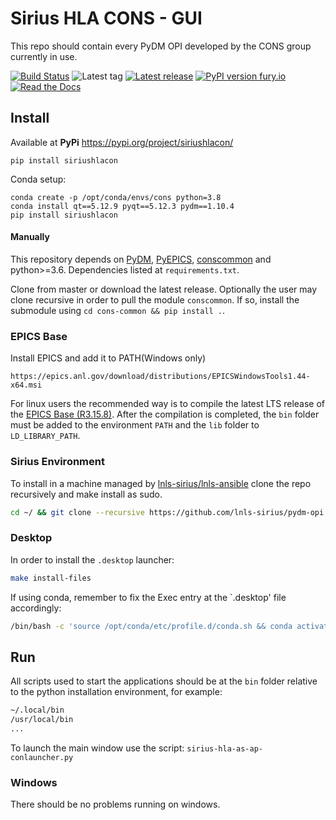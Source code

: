 Sirius HLA CONS - GUI
===========

This repo should contain every PyDM OPI developed by the CONS group currently in use.

[![Build Status](https://api.travis-ci.org/lnls-sirius/pydm-opi.svg)](https://travis-ci.org/lnls-sirius/pydm-opi)
![Latest tag](https://img.shields.io/github/tag/lnls-sirius/pydm-opi.svg?style=flat)
[![Latest release](https://img.shields.io/github/release/lnls-sirius/pydm-opi.svg?style=flat)](https://github.com/lnls-sirius/pydm-opi/releases)
[![PyPI version fury.io](https://badge.fury.io/py/siriushlacon.svg)](https://pypi.python.org/pypi/siriushlacon/)
[![Read the Docs](https://readthedocs.org/projects/spack/badge/?version=latest)](https://lnls-sirius.github.io/pydm-opi/)
 
Install
-------
Available at **PyPi** https://pypi.org/project/siriushlacon/

```
pip install siriushlacon
```
Conda setup:
```
conda create -p /opt/conda/envs/cons python=3.8
conda install qt==5.12.9 pyqt==5.12.3 pydm==1.10.4
pip install siriushlacon
```

#### Manually

This repository depends on [PyDM](https://github.com/slaclab/pydm),
[PyEPICS](https://github.com/pyepics/pyepics), [conscommon](https://github.com/lnls-sirius/cons-common) and python>=3.6.
Dependencies listed at `requirements.txt`.

Clone from master or download the latest release. Optionally the user may clone recursive in order to pull the module `conscommon`. If so, install the submodule using `cd cons-common && pip install .`.

### EPICS Base
Install EPICS and add it to PATH(Windows only)
```
https://epics.anl.gov/download/distributions/EPICSWindowsTools1.44-x64.msi
```
For linux users the recommended way is to compile the latest LTS release of the [EPICS Base (R3.15.8)](https://github.com/epics-base/epics-base/tree/3.15).
After the compilation is completed, the `bin` folder must be added to the environment `PATH` and the `lib` folder to `LD_LIBRARY_PATH`.

### Sirius Environment
To install in a machine managed by [lnls-sirius/lnls-ansible](https://github.com/lnls-sirius/lnls-ansible) clone the repo recursively and make install as sudo.
```bash
cd ~/ && git clone --recursive https://github.com/lnls-sirius/pydm-opi && cd pydm-opi && sudo make install
```

### Desktop
In order to install the `.desktop` launcher:
```bash
make install-files
```
If using conda, remember to fix the Exec entry at the `.desktop' file accordingly:
```bash
/bin/bash -c 'source /opt/conda/etc/profile.d/conda.sh && conda activate cons && sirius-hla-as-ap-conlauncher.py'
```

Run
---
All scripts used to start the applications should be at the `bin` folder relative to the python installation environment, for example:
```bash
~/.local/bin
/usr/local/bin
...
```

To launch the main window use the script: `sirius-hla-as-ap-conlauncher.py`

### Windows
There should be no problems running on windows.
